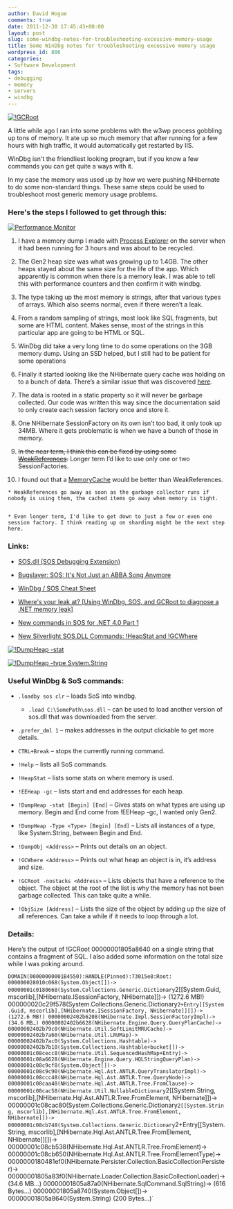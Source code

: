 ```yaml
---
author: David Hogue
comments: true
date: 2011-12-30 17:45:43+00:00
layout: post
slug: some-windbg-notes-for-troubleshooting-excessive-memory-usage
title: Some WinDbg notes for troubleshooting excessive memory usage
wordpress_id: 806
categories:
- Software Development
tags:
- debugging
- memory
- servers
- windbg
---
```


[![!GCRoot](https://davidhogue.com/wp-uploads/2011/12/WinDbg-gcroot-300x240.png)](https://davidhogue.com/wp-uploads/2011/12/WinDbg-gcroot.png)

A little while ago I ran into some problems with the w3wp process gobbling up tons of memory. It ate up so much memory that after running for a few hours with high traffic, it would automatically get restarted by IIS.

WinDbg isn't the friendliest looking program, but if you know a few commands you can get quite a ways with it.

In my case the memory was used up by how we were pushing NHibernate to do some non-standard things. These same steps could be used to troubleshoot most generic memory usage problems.




### Here's the steps I followed to get through this:



[![Performance Monitor](https://davidhogue.com/wp-uploads/2011/12/WinDbg-PerfMon-300x228.png)](https://davidhogue.com/wp-uploads/2011/12/WinDbg-PerfMon.png)




  
  1. I have a memory dump I made with [Process Explorer](http://technet.microsoft.com/en-us/sysinternals/bb896653) on the server when it had been running for 3 hours and was about to be recycled.

  
  2. The Gen2 heap size was what was growing up to 1.4GB. The other heaps stayed about the same size for the life of the app. Which apparently is common when there is a memory leak. I was able to tell this with performance counters and then confirm it with windbg.

  
  3. The type taking up the most memory is strings, after that various types of arrays. Which also seems normal, even if there weren’t a leak.

  
  4. From a random sampling of strings, most look like SQL fragments, but some are HTML content. Makes sense, most of the strings in this particular app are going to be HTML or SQL.

  
  5. WinDbg did take a very long time to do some operations on the 3GB memory dump. Using an SSD helped, but I still had to be patient for some operations

  
  6. Finally it started looking like the NHibernate query cache was holding on to a bunch of data. There’s a similar issue that was discovered [here](http://markmail.org/message/a3zftctucv65n27s#query:+page:1+mid:a3zftctucv65n27s+state:results).

  
  7. The data is rooted in a static property so it will never be garbage collected. Our code was written this way since the documentation said to only create each session factory once and store it.

  
  8. One NHibernate SessionFactory on its own isn’t too bad, it only took up 34MB. Where it gets problematic is when we have a bunch of those in memory.

  
  9. <strike>In the near term, I think this can be fixed by using some [WeakReferences](http://msdn.microsoft.com/en-us/library/system.weakreference.aspx).</strike> Longer term I’d like to use only one or two SessionFactories.

  
  10. I found out that a [MemoryCache](http://msdn.microsoft.com/en-us/library/system.runtime.caching.memorycache.aspx) would be better than WeakReferences.
    
      
    * WeakReferences go away as soon as the garbage collector runs if nobody is using them, the cached items go away when memory is tight.

    
    * Even longer term, I'd like to get down to just a few or even one session factory. I think reading up on sharding might be the next step here.

    
  






### Links:






  
  * [SOS.dll (SOS Debugging Extension)](http://msdn.microsoft.com/en-us/library/bb190764.aspx)

  
  * [Bugslayer: SOS: It's Not Just an ABBA Song Anymore](http://msdn.microsoft.com/en-us/magazine/cc164138.aspx)

  
  * [WinDbg / SOS Cheat Sheet](http://geekswithblogs.net/.netonmymind/archive/2006/03/14/72262.aspx)

  
  * [Where's your leak at? [Using WinDbg, SOS, and GCRoot to diagnose a .NET memory leak]](http://blogs.msdn.com/b/delay/archive/2009/03/11/where-s-your-leak-at-using-windbg-sos-and-gcroot-to-diagnose-a-net-memory-leak.aspx)

  
  * [New commands in SOS for .NET 4.0 Part 1](http://blogs.msdn.com/b/tess/archive/2010/03/01/new-commands-in-sos-for-net-4-0-part-1.aspx)

  
  * [New Silverlight SOS.DLL Commands: !HeapStat and !GCWhere](http://blogs.microsoft.co.il/blogs/sasha/archive/2008/08/27/new-silverlight-sos-dll-commands-heapstat-and-gcwhere.aspx)








[![!DumpHeap -stat](https://davidhogue.com/wp-uploads/2011/12/WinDbg-DumpHeap-stat-300x240.png)](https://davidhogue.com/wp-uploads/2011/12/WinDbg-DumpHeap-stat.png)

[![!DumpHeap -type System.String](https://davidhogue.com/wp-uploads/2011/12/WinDbg-DumpHeap-strings-300x240.png)](https://davidhogue.com/wp-uploads/2011/12/WinDbg-DumpHeap-strings.png)







### Useful WinDbg & SoS commands:







  
  * `.loadby sos clr` – loads SoS into windbg.
    
      
    * `.load C:\SomePath\sos.dll` – can be used to load another version of sos.dll that was downloaded from the server.

    
  

  
  * `.prefer_dml 1` – makes addresses in the output clickable to get more details.

  
  * `CTRL+Break` – stops the currently running command.

  
  * `!Help` – lists all SoS commands.

  
  * `!HeapStat` – lists some stats on where memory is used.

  
  * `!EEHeap -gc` – lists start and end addresses for each heap.

  
  * `!DumpHeap -stat [Begin] [End]` – Gives stats on what types are using up memory. Begin and End come from !EEHeap -gc, I wanted only Gen2.

  
  * `!DumpHeap -Type <Type> [Begin] [End]` – Lists all instances of a type, like System.String, between Begin and End.

  
  * `!DumpObj <Address>` – Prints out details on an object.

  
  * `!GCWhere <Address>` – Prints out what heap an object is in, it’s address and size.

  
  * `!GCRoot -nostacks <Address>` – Lists objects that have a reference to the object. The object at the root of the list is why the memory has not been garbage collected. This can take quite a while.

  
  * `!ObjSize [Address]` – Lists the size of the object by adding up the size of all references. Can take a while if it needs to loop through a lot.






### Details:



Here’s the output of !GCRoot 00000001805a8640 on a single string that contains a fragment of SQL. I also added some information on the total size while I was poking around.

`DOMAIN(00000000001B4550):HANDLE(Pinned):73015e8:Root:  000000028010c068(System.Object[])->
  00000001c0180668(System.Collections.Generic.Dictionary`2[[System.Guid, mscorlib],[NHibernate.ISessionFactory, NHibernate]])-> (1272.6 MB!)
  000000020c29f578(System.Collections.Generic.Dictionary`2+Entry[[System.Guid, mscorlib],[NHibernate.ISessionFactory, NHibernate]][])-> (1272.6 MB!)
  00000002402b6208(NHibernate.Impl.SessionFactoryImpl)-> (34.6 MB…)
  00000002402b6628(NHibernate.Engine.Query.QueryPlanCache)->
  00000002402b79c0(NHibernate.Util.SoftLimitMRUCache)->
  00000002402b7a60(NHibernate.Util.LRUMap)->
  00000002402b7ac0(System.Collections.Hashtable)->
  00000002402b7b18(System.Collections.Hashtable+bucket[])->
  00000001c08cecc8(NHibernate.Util.SequencedHashMap+Entry)->
  00000001c08a6628(NHibernate.Engine.Query.HQLStringQueryPlan)->
  00000001c08c9cf8(System.Object[])->
  00000001c08c9c90(NHibernate.Hql.Ast.ANTLR.QueryTranslatorImpl)->
  00000001c08ccc48(NHibernate.Hql.Ast.ANTLR.Tree.QueryNode)->
  00000001c08caa48(NHibernate.Hql.Ast.ANTLR.Tree.FromClause)->
  00000001c08cac58(NHibernate.Util.NullableDictionary`2[[System.String, mscorlib],[NHibernate.Hql.Ast.ANTLR.Tree.FromElement, NHibernate]])->
  00000001c08cac80(System.Collections.Generic.Dictionary`2[[System.String, mscorlib],[NHibernate.Hql.Ast.ANTLR.Tree.FromElement, NHibernate]])->
  00000001c08cb748(System.Collections.Generic.Dictionary`2+Entry[[System.String, mscorlib],[NHibernate.Hql.Ast.ANTLR.Tree.FromElement, NHibernate]][])->
  00000001c08cb538(NHibernate.Hql.Ast.ANTLR.Tree.FromElement)->
  00000001c08cb650(NHibernate.Hql.Ast.ANTLR.Tree.FromElementType)->
  0000000180481ef0(NHibernate.Persister.Collection.BasicCollectionPersister)->
  00000001805a83f0(NHibernate.Loader.Collection.BasicCollectionLoader)-> (34.6 MB…)
  00000001805a87a0(NHibernate.SqlCommand.SqlString)-> (616 Bytes…)
  00000001805a8740(System.Object[])->
  00000001805a8640(System.String) (200 Bytes…)`



